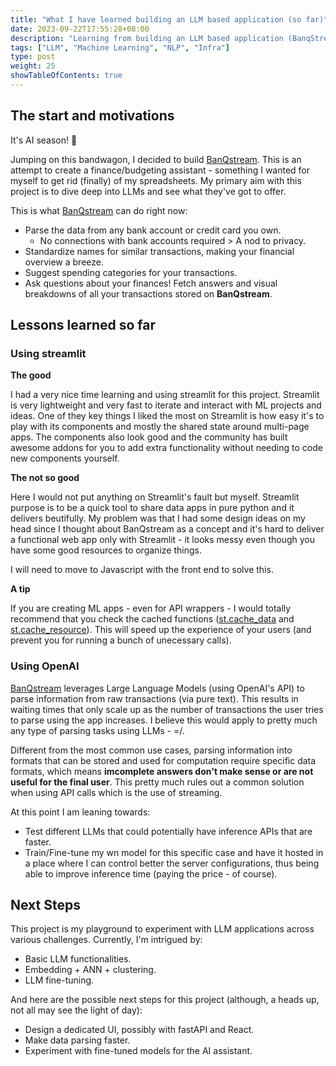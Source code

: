 ```yaml
---
title: "What I have learned building an LLM based application (so far)"
date: 2023-09-22T17:55:28+08:00
description: "Learning from building an LLM based application (BanqStream)."
tags: ["LLM", "Machine Learning", "NLP", "Infra"]
type: post
weight: 25
showTableOfContents: true
---
```


## The start and motivations

It's AI season! 🚀

Jumping on this bandwagon, I decided to build [BanQstream](www.banqstream.com). This is an attempt to create a finance/budgeting assistant - something I wanted for myself to get rid (finally) of my spreadsheets. My primary aim with this project is to dive deep into LLMs and see what they've got to offer.

This is what [BanQstream](www.banqstream.com) can do right now:

- Parse the data from any bank account or credit card you own.
  - No connections with bank accounts required > A nod to privacy.
- Standardize names for similar transactions, making your financial overview a breeze.
- Suggest spending categories for your transactions.
- Ask questions about your finances! Fetch answers and visual breakdowns of all your transactions stored on **BanQstream**.

## Lessons learned so far

### Using streamlit

**The good**

I had a very nice time learning and using streamlit for this project. Streamlit is very lightweight and very fast to iterate and interact with ML projects and ideas. One of they key things I liked the most on Streamlit is how easy it's to play with its components and mostly the shared state around multi-page apps. The components also look good and the community has built awesome addons for you to add extra functionality without needing to code new components yourself.

**The not so good**

Here I would not put anything on Streamlit's fault but myself. Streamlit purpose is to be a quick tool to share data apps in pure python and it delivers beutifully. My problem was that I had some design ideas on my head since I thought about BanQstream as a concept and it's hard to deliver a functional web app only with Streamlit - it looks messy even though you have some good resources to organize things.

I will need to move to Javascript with the front end to solve this.

**A tip**

If you are creating ML apps - even for API wrappers - I would totally recommend that you check the cached functions ([st.cache_data](https://docs.streamlit.io/library/api-reference/performance/st.cache_data) and [st.cache_resource](https://docs.streamlit.io/library/api-reference/performance/st.cache_resource)). This will speed up the experience of your users (and prevent you for running a bunch of unecessary calls).

### Using OpenAI

[BanQstream](www.banqstream.com) leverages Large Language Models (using OpenAI's API) to parse information from raw transactions (via pure text). This results in waiting times that only scale up as the number of transactions the user tries to parse using the app increases. I believe this would apply to pretty much any type of parsing tasks using LLMs - =/.

Different from the most common use cases, parsing information into formats that can be stored and used for computation require specific data formats, which means **imcomplete answers don't make sense or are not useful for the final user**. This pretty much rules out a common solution when using API calls which is the use of streaming.

At this point I am leaning towards:

- Test different LLMs that could potentially have inference APIs that are faster.
- Train/Fine-tune my wn model for this specific case and have it hosted in a place where I can control better the server configurations, thus being able to improve inference time (paying the price - of course).

## Next Steps

This project is my playground to experiment with LLM applications across various challenges. Currently, I'm intrigued by:

- Basic LLM functionalities.
- Embedding + ANN + clustering.
- LLM fine-tuning.

And here are the possible next steps for this project (although, a heads up, not all may see the light of day):

- Design a dedicated UI, possibly with fastAPI and React.
- Make data parsing faster.
- Experiment with fine-tuned models for the AI assistant.
